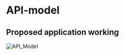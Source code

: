 # API-model 
## Proposed application working
![API_Model](https://github.com/nikhil9066/API-model/assets/36182930/420be0b2-f9cd-498e-b17e-9f2b97446cd2)
